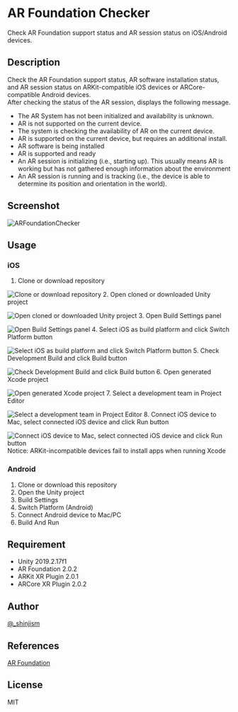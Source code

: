 # AR Foundation Checker

Check AR Foundation support status and AR session status on iOS/Android devices.

## Description

Check the AR Foundation support status, AR software installation status, and AR session status on ARKit-compatible iOS devices or ARCore-compatible Android devices.  
After checking the status of the AR session, displays the following message.

- The AR System has not been initialized and availability is unknown.
- AR is not supported on the current device.
- The system is checking the availability of AR on the current device.
- AR is supported on the current device, but requires an additional install.
- AR software is being installed
- AR is supported and ready
- An AR session is initializing (i.e., starting up). This usually means AR is working but has not gathered enough information about the environment
- An AR session is running and is tracking (i.e., the device is able to determine its position and orientation in the world).

## Screenshot

![ARFoundationChecker](https://raw.githubusercontent.com/shinjism/Screenshot/master/ARFoundationChecker.jpg)

## Usage

### iOS

1. Clone or download repository  
  
![Clone or download repository](https://raw.githubusercontent.com/shinjism/Screenshot/master/Clone%20or%20download%20repository.jpg)
2. Open cloned or downloaded Unity project  
  
![Open cloned or downloaded Unity project](https://raw.githubusercontent.com/shinjism/Screenshot/master/Open%20cloned%20or%20downloaded%20Unity%20project.jpg)
3. Open Build Settings panel  
  
![Open Build Settings panel](https://raw.githubusercontent.com/shinjism/Screenshot/master/Open%20Build%20Settings%20panel.jpg)
4. Select iOS as build platform and click Switch Platform button  
  
![Select iOS as build platform and click Switch Platform button](https://raw.githubusercontent.com/shinjism/Screenshot/master/Select%20iOS%20as%20build%20platform%20and%20click%20Switch%20Platform%20button.jpg)
5. Check Development Build and click Build button  
  
![Check Development Build and click Build button](https://raw.githubusercontent.com/shinjism/Screenshot/master/Check%20Development%20Build%20and%20click%20Build%20button.jpg)
6. Open generated Xcode project  
  
![Open generated Xcode project](https://raw.githubusercontent.com/shinjism/Screenshot/master/Open%20generated%20Xcode%20project.jpg)
7. Select a development team in Project Editor  
  
![Select a development team in Project Editor](https://raw.githubusercontent.com/shinjism/Screenshot/master/Select%20a%20development%20team%20in%20Project%20Editor.jpg)
8. Connect iOS device to Mac, select connected iOS device and click Run button  
  
![Connect iOS device to Mac, select connected iOS device and click Run button](https://raw.githubusercontent.com/shinjism/Screenshot/master/Connect%20iOS%20device%20to%20Mac%2C%20select%20connected%20iOS%20device%20and%20click%20Run%20button.jpg)  
Notice: ARKit-incompatible devices fail to install apps when running Xcode

### Android

1. Clone or download this repository
2. Open the Unity project
3. Build Settings
4. Switch Platform (Android)
5. Connect Android device to Mac/PC
6. Build And Run

## Requirement

- Unity 2019.2.17f1
- AR Foundation 2.0.2
- ARKit XR Plugin 2.0.1
- ARCore XR Plugin 2.0.2

## Author

[@_shinjism](https://twitter.com/_shinjism)

## References

[AR Foundation](https://docs.unity3d.com/Packages/com.unity.xr.arfoundation@2.0/manual/index.html)

## License

MIT
